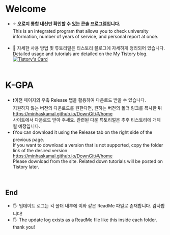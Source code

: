 # Welcome
- ⭐ **오로지 통합 내신만 확인할 수 있는 콘솔 프로그램입니다.<br>**
  This is an integrated program that allows you to check university information, number of years of service, and personal report at once.<br><br>
- 🔐 자세한 사용 방법 및 튜토리얼은 티스토리 블로그에 자세하게 정리되어 있습니다. <br>
Detailed usage and tutorials are detailed on the My Tistory blog.<br>
[![Tistory's Card](https://github-readme-tistory-card.vercel.app/api?name=devbini&postId=6&theme=santorini)](https://devbini.tistory.com/6)<br><br>

# K-GPA
 - ❗이전 페이지의 우측 Release 탭을 활용하여 다운로드 받을 수 있습니다.<br>
   지원하지 않는 버전의 다운로드를 원한다면, 원하는 버전의 폴더 링크를 복사한 뒤 https://minhaskamal.github.io/DownGit/#/home<br>
   사이트에서 다운로드 받아 주세요. 관련된 다운 튜토리얼은 추후 티스토리에 개제 될 예정입니다.
 - ❗You can download it using the Release tab on the right side of the previous page.<br>
   If you want to download a version that is not supported, copy the folder link of the desired version https://minhaskamal.github.io/DownGit/#/home<br>
   Please download from the site. Related down tutorials will be posted on Tistory later.

<br>

## End
 - 🖐️ 업데이트 로그는 각 폴더 내부에 이와 같은 ReadMe 파일로 존재합니다. 감사합니다!<br>
 - 🖐️ The update log exists as a ReadMe file like this inside each folder. thank you!
